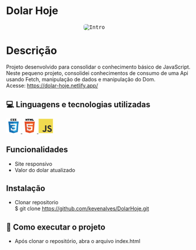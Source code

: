 # Dolar Hoje

<p align="center">
  <kbd>
    <img width="650" style="border-radius: 5px" height="490" src="https://media.giphy.com/media/3pxHFViDd5mLegB9vm/giphy.gif" alt="Intro">
  </kbd>
  &nbsp;&nbsp;&nbsp;&nbsp;
  <kbd>
  </p>

# Descrição
Projeto desenvolvido para consolidar o conhecimento básico de JavaScript. Neste pequeno projeto, consolidei conhecimentos de consumo de uma Api usando Fetch, manipulação de dados e manipulação do Dom.<br>
Acesse: https://dolar-hoje.netlify.app/

## 💻 Linguagens e tecnologias utilizadas
<p align="left"> <a href="https://www.w3schools.com/css/" target="_blank"> <img src="https://raw.githubusercontent.com/devicons/devicon/master/icons/css3/css3-original-wordmark.svg" alt="css3" width="40" height="40"/> </a> <a href="https://www.w3.org/html/" target="_blank"> <img src="https://raw.githubusercontent.com/devicons/devicon/master/icons/html5/html5-original-wordmark.svg" alt="html5" width="40" height="40"/> </a> <a href="https://developer.mozilla.org/en-US/docs/Web/JavaScript" target="_blank"> <img src="https://raw.githubusercontent.com/devicons/devicon/master/icons/javascript/javascript-original.svg" alt="javascript" width="40" height="40"/> </a> </p>

## Funcionalidades
  - Site responsivo
  - Valor do dolar atualizado
  
## Instalação
    
  - Clonar repositorio <br>
    $ git clone https://github.com/kevenalves/DolarHoje.git

## 🏃 Como executar o projeto

  - Após clonar o repositório, abra o arquivo index.html
